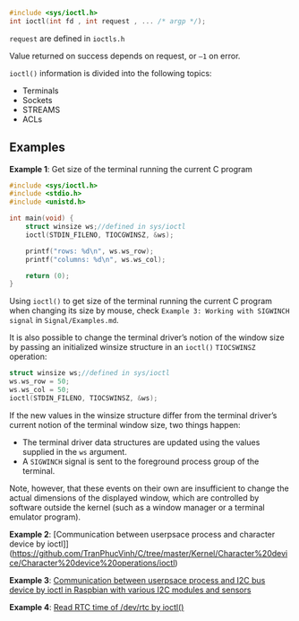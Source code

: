 ```c
#include <sys/ioctl.h>
int ioctl(int fd , int request , ... /* argp */);
```

``request`` are defined in ``ioctls.h``

Value returned on success depends on request, or ``–1`` on error.

``ioctl()`` information is divided into the following topics:
* Terminals
* Sockets
* STREAMS
* ACLs

## Examples

**Example 1**: Get size of the terminal running the current C program

```c
#include <sys/ioctl.h>
#include <stdio.h>
#include <unistd.h>

int main(void) {
	struct winsize ws;//defined in sys/ioctl
	ioctl(STDIN_FILENO, TIOCGWINSZ, &ws);

	printf("rows: %d\n", ws.ws_row);
	printf("columns: %d\n", ws.ws_col);

	return (0);
}
```

Using ``ioctl()`` to get size of the terminal running the current C program when changing its size by mouse, check ``Example 3: Working with SIGWINCH signal`` in ``Signal/Examples.md``.

It is also possible to change the terminal driver’s notion of the window size by passing an initialized winsize structure in an ``ioctl()`` ``TIOCSWINSZ`` operation:

```c
struct winsize ws;//defined in sys/ioctl
ws.ws_row = 50;
ws.ws_col = 50;
ioctl(STDIN_FILENO, TIOCSWINSZ, &ws);
```

If the new values in the winsize structure differ from the terminal driver’s current
notion of the terminal window size, two things happen:

* The terminal driver data structures are updated using the values supplied in the ``ws`` argument.
* A ``SIGWINCH`` signal is sent to the foreground process group of the terminal.

Note, however, that these events on their own are insufficient to change the actual dimensions of the displayed window, which are controlled by software outside the kernel (such as a window manager or a terminal emulator program).

**Example 2**: [Communication between userpsace process and character device by ioctl]](https://github.com/TranPhucVinh/C/tree/master/Kernel/Character%20device/Character%20device%20operations/ioctl)

**Example 3**: [Communication between userpsace process and I2C bus device by ioctl in Raspbian with various I2C modules and sensors](https://github.com/TranPhucVinh/Raspberry-Pi-C/tree/main/Sensors%20and%20Modules#i2c)

**Example 4**: [Read RTC time of /dev/rtc by ioctl()](https://github.com/TranPhucVinh/C/blob/master/Physical%20layer/Time/Examples.md#example-3)
